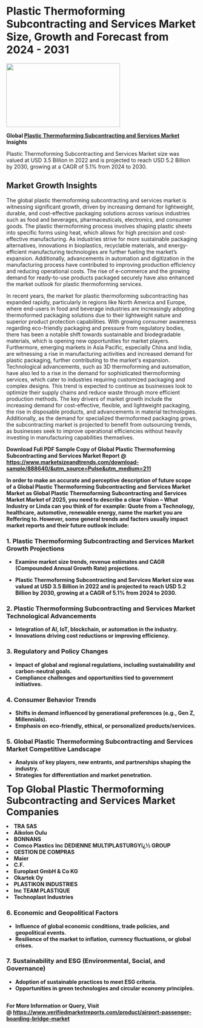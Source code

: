 <H1>Plastic Thermoforming Subcontracting and Services Market Size, Growth and Forecast from 2024 - 2031</H1><img class="aligncenter size-medium wp-image-584254" src="https://thirdeyenews.in/wp-content/uploads/2024/09/Global-Market-Research-300x168.jpeg" alt="" width="300" height="168" /><p><strong>Global&nbsp;<a href="https://www.marketsizeandtrends.com/download-sample/888640/&amp;utm_source=Pulse&amp;utm_medium=211">Plastic Thermoforming Subcontracting and Services Market</a> Insights</strong></p><p>Plastic Thermoforming Subcontracting and Services Market size was valued at USD 3.5 Billion in 2022 and is projected to reach USD 5.2 Billion by 2030, growing at a CAGR of 5.1% from 2024 to 2030.</p><p><h2>Market Growth Insights</h2> <p>The global plastic thermoforming subcontracting and services market is witnessing significant growth, driven by increasing demand for lightweight, durable, and cost-effective packaging solutions across various industries such as food and beverages, pharmaceuticals, electronics, and consumer goods. The plastic thermoforming process involves shaping plastic sheets into specific forms using heat, which allows for high precision and cost-effective manufacturing. As industries strive for more sustainable packaging alternatives, innovations in bioplastics, recyclable materials, and energy-efficient manufacturing technologies are further fueling the market’s expansion. Additionally, advancements in automation and digitization in the manufacturing process have contributed to improving production efficiency and reducing operational costs. The rise of e-commerce and the growing demand for ready-to-use products packaged securely have also enhanced the market outlook for plastic thermoforming services.</p> <p><strong></strong></p> <p>In recent years, the market for plastic thermoforming subcontracting has expanded rapidly, particularly in regions like North America and Europe, where end-users in food and beverage industries are increasingly adopting thermoformed packaging solutions due to their lightweight nature and superior product protection capabilities. With growing consumer awareness regarding eco-friendly packaging and pressure from regulatory bodies, there has been a notable shift towards sustainable and biodegradable materials, which is opening new opportunities for market players. Furthermore, emerging markets in Asia Pacific, especially China and India, are witnessing a rise in manufacturing activities and increased demand for plastic packaging, further contributing to the market's expansion. Technological advancements, such as 3D thermoforming and automation, have also led to a rise in the demand for sophisticated thermoforming services, which cater to industries requiring customized packaging and complex designs. This trend is expected to continue as businesses look to optimize their supply chains and reduce waste through more efficient production methods. The key drivers of market growth include the increasing demand for cost-effective, flexible, and lightweight packaging, the rise in disposable products, and advancements in material technologies. Additionally, as the demand for specialized thermoformed packaging grows, the subcontracting market is projected to benefit from outsourcing trends, as businesses seek to improve operational efficiencies without heavily investing in manufacturing capabilities themselves. <p><strong></p><p><span class=""><strong>Download Full PDF Sample Copy of Global Plastic Thermoforming Subcontracting and Services Market Report</strong> @ <a href="https://www.marketsizeandtrends.com/download-sample/888640/&amp;utm_source=Pulse&amp;utm_medium=211" target="_blank">https://www.marketsizeandtrends.com/download-sample/888640/&amp;utm_source=Pulse&amp;utm_medium=211</a></span></p><p>In order to make an accurate and perceptive description of future scope of a Global&nbsp;Plastic Thermoforming Subcontracting and Services Market Market as Global&nbsp;Plastic Thermoforming Subcontracting and Services Market Market of 2025, you need to describe a clear Vision &ndash; What Industry or Linda can you think of for example: Quote from a Technology, healthcare, automotive, renewable energy, name the market you are Reffering to. However, some general trends and factors usually impact market reports and their future outlook include:</p><h3>1.&nbsp;<strong>Plastic Thermoforming Subcontracting and Services Market Growth Projections</strong></h3><ul><li>Examine market size trends, revenue estimates and CAGR (Compounded Annual Growth Rate) projections.</li><li><p>Plastic Thermoforming Subcontracting and Services Market size was valued at USD 3.5 Billion in 2022 and is projected to reach USD 5.2 Billion by 2030, growing at a CAGR of 5.1% from 2024 to 2030.</p></li></ul><h3>2.&nbsp;<strong>Plastic Thermoforming Subcontracting and Services Market Technological Advancements</strong></h3><ul><li>Integration of AI, IoT, blockchain, or automation in the industry.</li><li>Innovations driving cost reductions or improving efficiency.</li></ul><h3>3.&nbsp;<strong>Regulatory and Policy Changes</strong></h3><ul><li>Impact of global and regional regulations, including sustainability and carbon-neutral goals.</li><li>Compliance challenges and opportunities tied to government initiatives.</li></ul><h3>4.&nbsp;<strong>Consumer Behavior Trends</strong></h3><ul><li>Shifts in demand influenced by generational preferences (e.g., Gen Z, Millennials).</li><li>Emphasis on eco-friendly, ethical, or personalized products/services.</li></ul><h3>5.&nbsp;<strong>Global Plastic Thermoforming Subcontracting and Services Market Competitive Landscape</strong></h3><ul><li>Analysis of key players, new entrants, and partnerships shaping the industry.</li><li>Strategies for differentiation and market penetration.</li></ul><p data-pm-slice="1 1 []"><span style="color: inherit; font-family: inherit; font-size: 25px;">Top Global Plastic Thermoforming Subcontracting and Services Market Companies</span></p><div class="" data-test-id=""><p><li>TRA SAS</li><li> Aikolon Oulu</li><li> BONNANS</li><li> Comco Plastics Inc DEDIENNE MULTIPLASTURGYï¿½ GROUP</li><li> GESTION DE COMPRAS</li><li> Maier</li><li> C.F.</li><li> Europlast GmbH & Co KG</li><li> Okartek Oy</li><li> PLASTIKON INDUSTRIES</li><li> Inc TEAM PLASTIQUE</li><li> Technoplast Industries</li></p></div><h3>6.&nbsp;<strong>Economic and Geopolitical Factors</strong></h3><ul><li>Influence of global economic conditions, trade policies, and geopolitical events.</li><li>Resilience of the market to inflation, currency fluctuations, or global crises.</li></ul><h3>7.&nbsp;<strong>Sustainability and ESG (Environmental, Social, and Governance)</strong></h3><ul><li>Adoption of sustainable practices to meet ESG criteria.</li><li>Opportunities in green technologies and circular economy principles.</li></ul><h2><strong style="font-size: 14px;">For More Information or Query, Visit @&nbsp;</strong><a style="background-color: #ffffff; font-size: 14px;" href="https://www.marketsizeandtrends.com/report/plastic-thermoforming-subcontracting-and-services-market-/" target="_blank">https://www.verifiedmarketreports.com/product/airport-passenger-boarding-bridge-market</a></h2>
